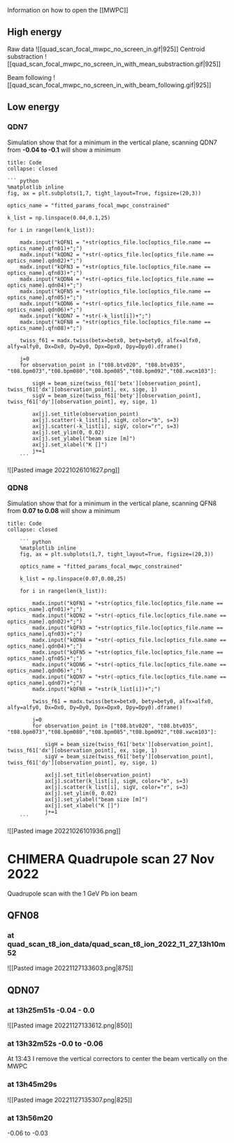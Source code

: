 Information on how to open the [[MWPC]]

## High energy

Raw data
![[quad_scan_focal_mwpc_no_screen_in.gif|925]]
Centroid substraction
![[quad_scan_focal_mwpc_no_screen_in_with_mean_substraction.gif|925]]

Beam following
![[quad_scan_focal_mwpc_no_screen_in_with_beam_following.gif|925]]

## Low energy

### QDN7
Simulation show that for a minimum in the vertical plane, scanning QDN7 from **-0.04 to -0.1** will show a minimum

```ad-example
title: Code
collapse: closed

``` python
%matplotlib inline
fig, ax = plt.subplots(1,7, tight_layout=True, figsize=(20,3))

optics_name = "fitted_params_focal_mwpc_constrained"

k_list = np.linspace(0.04,0.1,25)

for i in range(len(k_list)):

    madx.input("kQFN1 = "+str(optics_file.loc[optics_file.name == optics_name].qfn01)+";")
    madx.input("kQDN2 = "+str(-optics_file.loc[optics_file.name == optics_name].qdn02)+";")
    madx.input("kQFN3 = "+str(optics_file.loc[optics_file.name == optics_name].qfn03)+";")
    madx.input("kQDN4 = "+str(-optics_file.loc[optics_file.name == optics_name].qdn04)+";")
    madx.input("kQFN5 = "+str(optics_file.loc[optics_file.name == optics_name].qfn05)+";")
    madx.input("kQDN6 = "+str(-optics_file.loc[optics_file.name == optics_name].qdn06)+";")
    madx.input("kQDN7 = "+str(-k_list[i])+";")
    madx.input("kQFN8 = "+str(optics_file.loc[optics_file.name == optics_name].qfn08)+";")

    twiss_f61 = madx.twiss(betx=betx0, bety=bety0, alfx=alfx0, alfy=alfy0, Dx=Dx0, Dy=Dy0, Dpx=Dpx0, Dpy=Dpy0).dframe()

    j=0
    for observation_point in ["t08.btv020", "t08.btv035", "t08.bpm073","t08.bpm080","t08.bpm085","t08.bpm092","t08.xwcm103"]:
    
        sigH = beam_size(twiss_f61['betx'][observation_point], twiss_f61['dx'][observation_point], ex, sige, 1)
        sigV = beam_size(twiss_f61['bety'][observation_point], twiss_f61['dy'][observation_point], ey, sige, 1)

        ax[j].set_title(observation_point)
        ax[j].scatter(-k_list[i], sigH, color="b", s=3)
        ax[j].scatter(-k_list[i], sigV, color="r", s=3)
        ax[j].set_ylim(0, 0.02)
        ax[j].set_ylabel("beam size [m]")
        ax[j].set_xlabel("K []")
        j+=1
	```
```


![[Pasted image 20221026101627.png]]


### QDN8
Simulation show that for a minimum in the vertical plane, scanning QFN8 from **0.07 to 0.08** will show a minimum

```ad-example
title: Code
collapse: closed

	``` python
	%matplotlib inline
	fig, ax = plt.subplots(1,7, tight_layout=True, figsize=(20,3))
	
	optics_name = "fitted_params_focal_mwpc_constrained"
	
	k_list = np.linspace(0.07,0.08,25)
	
	for i in range(len(k_list)):
	
	    madx.input("kQFN1 = "+str(optics_file.loc[optics_file.name == optics_name].qfn01)+";")
	    madx.input("kQDN2 = "+str(-optics_file.loc[optics_file.name == optics_name].qdn02)+";")
	    madx.input("kQFN3 = "+str(optics_file.loc[optics_file.name == optics_name].qfn03)+";")
	    madx.input("kQDN4 = "+str(-optics_file.loc[optics_file.name == optics_name].qdn04)+";")
	    madx.input("kQFN5 = "+str(optics_file.loc[optics_file.name == optics_name].qfn05)+";")
	    madx.input("kQDN6 = "+str(-optics_file.loc[optics_file.name == optics_name].qdn06)+";")
	    madx.input("kQDN7 = "+str(-optics_file.loc[optics_file.name == optics_name].qdn07)+";")
	    madx.input("kQFN8 = "+str(k_list[i])+";")
	
	    twiss_f61 = madx.twiss(betx=betx0, bety=bety0, alfx=alfx0, alfy=alfy0, Dx=Dx0, Dy=Dy0, Dpx=Dpx0, Dpy=Dpy0).dframe()
	
	    j=0
	    for observation_point in ["t08.btv020", "t08.btv035", "t08.bpm073","t08.bpm080","t08.bpm085","t08.bpm092","t08.xwcm103"]:
	    
	        sigH = beam_size(twiss_f61['betx'][observation_point], twiss_f61['dx'][observation_point], ex, sige, 1)
	        sigV = beam_size(twiss_f61['bety'][observation_point], twiss_f61['dy'][observation_point], ey, sige, 1)
	
	        ax[j].set_title(observation_point)
	        ax[j].scatter(k_list[i], sigH, color="b", s=3)
	        ax[j].scatter(k_list[i], sigV, color="r", s=3)
	        ax[j].set_ylim(0, 0.02)
	        ax[j].set_ylabel("beam size [m]")
	        ax[j].set_xlabel("K []")
	        j+=1
	```
```

![[Pasted image 20221026101936.png]]


# CHIMERA Quadrupole scan 27 Nov 2022

Quadrupole scan with the 1 GeV Pb ion beam

## QFN08

### at quad_scan_t8_ion_data/quad_scan_t8_ion_2022_11_27_13h10m52

![[Pasted image 20221127133603.png|875]]

## QDN07

### at 13h25m51s -0.04 - 0.0

![[Pasted image 20221127133612.png|850]]

### at 13h32m52s -0.0 to -0.06

At 13:43 I remove the vertical correctors to center the beam vertically on the MWPC

### at 13h45m29s

![[Pasted image 20221127135307.png|825]]

### at 13h56m20

-0.06 to -0.03


